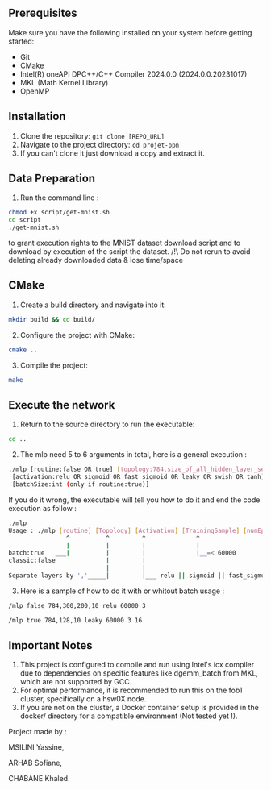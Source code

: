 ## Prerequisites

Make sure you have the following installed on your system before getting started:

- Git
- CMake
- Intel(R) oneAPI DPC++/C++ Compiler 2024.0.0 (2024.0.0.20231017)
- MKL (Math Kernel Library)
- OpenMP

## Installation

1. Clone the repository: `git clone [REPO_URL]`
2. Navigate to the project directory: `cd projet-ppn`
3. If you can't clone it just download a copy and extract it.

## Data Preparation

1. Run the command line : 
```bash
chmod +x script/get-mnist.sh
cd script
./get-mnist.sh
``````
 to grant execution rights to the MNIST dataset download script and to download by execution of the script the dataset. /!\ Do not rerun to avoid deleting already downloaded data & lose time/space

## CMake

1. Create a build directory and navigate into it:
```bash
mkdir build && cd build/
```

2. Configure the project with CMake:
```bash
cmake ..
```

3. Compile the project:
```bash
make
```

## Execute the network
1. Return to the source directory to run the executable:
```bash
cd ..
```

2. The mlp need 5 to 6 arguments in total, here is a general execution : 
```bash
./mlp [routine:false OR true] [topology:784,size_of_all_hidden_layer_separated_by_coma,10]
 [activation:relu OR sigmoid OR fast_sigmoid OR leaky OR swish OR tanh] [numEpoch:int] 
 [batchSize:int (only if routine:true)]
```

If you do it wrong, the executable will tell you how to do it and end the code execution as follow :
```bash
./mlp
Usage : ./mlp [routine] [Topology] [Activation] [TrainingSample] [numEpoch] [batchSize]
                ^          ^         ^              ^                         ^         
                |          |         |              |                         |         
batch:true   ___|          |         |              |__=< 60000               |___only when routine:true
classic:false              |         |                                                  
                           |         |                                                  
Separate layers by ','_____|         |___ relu || sigmoid || fast_sigmoid || leaky || tanh || swish  
```

3. Here is a sample of how to do it with or whitout batch usage : 
```bash
/mlp false 784,300,200,10 relu 60000 3
```

```bash
/mlp true 784,128,10 leaky 60000 3 16
```

## Important Notes
1. This project is configured to compile and run using Intel's icx compiler due to dependencies on specific features like dgemm_batch from MKL, which are not supported by GCC.
2. For optimal performance, it is recommended to run this on the fob1 cluster, specifically on a hsw0X node.
3. If you are not on the cluster, a Docker container setup is provided in the docker/ directory for a compatible environment (Not tested yet !).

Project made by : 

MSILINI Yassine,

ARHAB Sofiane,

CHABANE Khaled.

